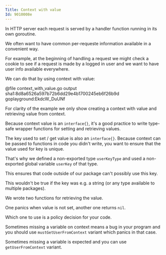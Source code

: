 ```yaml
---
Title: Context with value
Id: 9010008e
---
```

In HTTP server each request is served by a handler function running in its own goroutine.

We often want to have common per-requeste information available in a convenient way.

For example, at the beginning of handling a request we might check a cookie to see if a request is made by a logged in user and we want to have user info available everywhere.

We can do that by using context with value:

@file context_with_value.go output sha1:8d8a6526a597b72b6dd29e4b1700245eb6f26b9d goplayground:EkdcW_DuUNf

For clarity of the example we only show creating a context with value and retrieving value from context.

Because context value is an `interface{}`, it's a good practice to write type-safe wrapper functions for setting and retrieving values.

The key used to set / get value is also an `interface{}`. Because context can be passed to functions in code you didn't write, you want to ensure that the value used for key is unique.

That's why we defined a non-exported type `userKeyType` and used a non-exported global variable `userKey` of that type.

This ensures that code outside of our package can't possibly use this key.

This wouldn't be true if the key was e.g. a string (or any type available to multiple packages).

We wrote two functions for retrieving the value.

One panics when value is not set, another one returns `nil`.

Which one to use is a policy decision for your code.

Sometimes missing a variable on context means a bug in your program and you should use `mustGetUserFromContext` variant which panics in that case.

Sometimes missing a variable is expected and you can use `getUserFromContext` variant.
